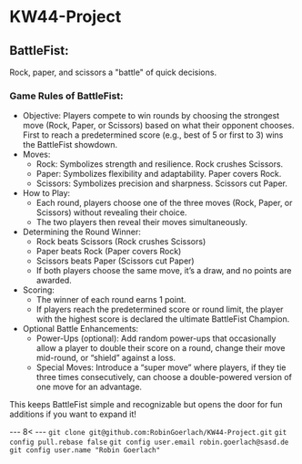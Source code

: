 # KW44-Project 

## BattleFist: 
Rock, paper, and scissors a "battle" of quick decisions. 

### Game Rules of BattleFist:
- Objective: Players compete to win rounds by choosing the strongest move (Rock, Paper, or Scissors) based on what their opponent chooses. First to reach a predetermined score (e.g., best of 5 or first to 3) wins the BattleFist showdown.
- Moves:
  * Rock: Symbolizes strength and resilience. Rock crushes Scissors.
  * Paper: Symbolizes flexibility and adaptability. Paper covers Rock.
  * Scissors: Symbolizes precision and sharpness. Scissors cut Paper.
- How to Play:
  * Each round, players choose one of the three moves (Rock, Paper, or Scissors) without revealing their choice.
  * The two players then reveal their moves simultaneously.
- Determining the Round Winner:
  * Rock beats Scissors (Rock crushes Scissors)
  * Paper beats Rock (Paper covers Rock)
  * Scissors beats Paper (Scissors cut Paper)
  * If both players choose the same move, it’s a draw, and no points are awarded.
- Scoring:
  * The winner of each round earns 1 point.
  * If players reach the predetermined score or round limit, the player with the highest score is declared the ultimate BattleFist Champion.
- Optional Battle Enhancements:
  * Power-Ups (optional): Add random power-ups that occasionally allow a player to double their score on a round, change their move mid-round, or “shield” against a loss.
  * Special Moves: Introduce a “super move” where players, if they tie three times consecutively, can choose a double-powered version of one move for an advantage.

This keeps BattleFist simple and recognizable but opens the door for fun additions if you want to expand it!

--- 8< --- 
`git clone git@github.com:RobinGoerlach/KW44-Project.git` 
`git config pull.rebase false`
`git config user.email robin.goerlach@sasd.de`
`git config user.name "Robin Goerlach"`
